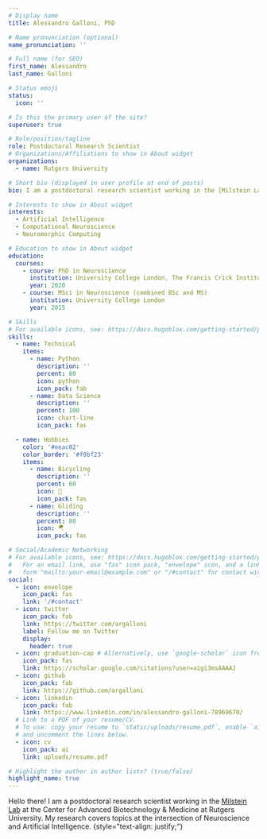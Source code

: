 ```yaml
---
# Display name
title: Alessandro Galloni, PhD

# Name pronunciation (optional)
name_pronunciation: ''

# Full name (for SEO)
first_name: Alessandro
last_name: Galloni

# Status emoji
status:
  icon: ''

# Is this the primary user of the site?
superuser: true

# Role/position/tagline
role: Postdoctoral Research Scientist
# Organizations/Affiliations to show in About widget
organizations:
  - name: Rutgers University

# Short bio (displayed in user profile at end of posts)
bio: I am a postdoctoral research scientist working in the [Milstein Lab](https://milsteinlab.com) at the Center for Advanced Biotechnology & Medicine at Rutgers University. My research covers topics at the intersection of Neuroscience and Artificial Intelligence.

# Interests to show in About widget
interests:
  - Artificial Intelligence
  - Computational Neuroscience
  - Neuromorphic Computing

# Education to show in About widget
education:
  courses:
    - course: PhD in Neuroscience
      institution: University College London, The Francis Crick Institute
      year: 2020
    - course: MSci in Neuroscience (combined BSc and MS)
      institution: University College London
      year: 2015

# Skills
# For available icons, see: https://docs.hugoblox.com/getting-started/page-builder/#icons
skills:
  - name: Technical
    items:
      - name: Python
        description: ''
        percent: 80
        icon: python
        icon_pack: fab
      - name: Data Science
        description: ''
        percent: 100
        icon: chart-line
        icon_pack: fas

  - name: Hobbies
    color: '#eeac02'
    color_border: '#f0bf23'
    items:
      - name: Bicycling
        description: ''
        percent: 60
        icon: 🚴
        icon_pack: fas
      - name: Gliding
        description: ''
        percent: 80
        icon: 🪂
        icon_pack: fas

# Social/Academic Networking
# For available icons, see: https://docs.hugoblox.com/getting-started/page-builder/#icons
#   For an email link, use "fas" icon pack, "envelope" icon, and a link in the
#   form "mailto:your-email@example.com" or "/#contact" for contact widget.
social:
  - icon: envelope
    icon_pack: fas
    link: '/#contact'
  - icon: twitter
    icon_pack: fab
    link: https://twitter.com/argalloni
    label: Follow me on Twitter
    display:
      header: true
  - icon: graduation-cap # Alternatively, use `google-scholar` icon from `ai` icon pack
    icon_pack: fas
    link: https://scholar.google.com/citations?user=aigi3msAAAAJ
  - icon: github
    icon_pack: fab
    link: https://github.com/argalloni
  - icon: linkedin
    icon_pack: fab
    link: https://www.linkedin.com/in/alessandro-galloni-78969670/
  # Link to a PDF of your resume/CV.
  # To use: copy your resume to `static/uploads/resume.pdf`, enable `ai` icons in `params.yaml`,
  # and uncomment the lines below.
  - icon: cv
    icon_pack: ai
    link: uploads/resume.pdf

# Highlight the author in author lists? (true/false)
highlight_name: true
---
```


Hello there! I am a postdoctoral research scientist working in the [Milstein Lab](https://milsteinlab.com) at the Center for Advanced Biotechnology & Medicine at Rutgers University. My research covers topics at the intersection of Neuroscience and Artificial Intelligence.
{style="text-align: justify;"}
